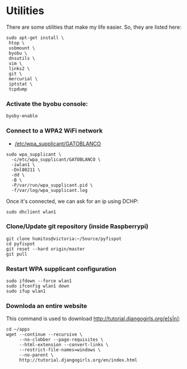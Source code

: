 # Utilities

There are some utilities that make my life easier. So, they are listed
here:

```
sudo apt-get install \
 htop \
 usbmount \
 byobu \
 dnsutils \
 vim \
 links2 \
 git \
 mercurial \
 iptstat \
 tcpdump
```

### Activate the byobu console:

```
byoby-enable
```

### Connect to a WPA2 WiFi network

* [/etc/wpa_supplicant/GATOBLANCO](https://github.com/humitos/pyfispot/blob/master/raspberrypi/etc/wpa_supplicant/GATOBLANCO)

```
sudo wpa_supplicant \
  -c/etc/wpa_supplicant/GATOBLANCO \
  -iwlan1 \
  -Dnl80211 \
  -dd \
  -B \
  -P/var/run/wpa_supplicant.pid \
  -f/var/log/wpa_supplicant.log
```

Once it's connected, we can ask for an ip using DCHP:

```
sudo dhclient wlan1
```

### Clone/Update git repository (inside Raspberrypi)

```
git clone humitos@victoria:~/Source/pyfispot
cd pyfispot
git reset --hard origin/master
git pull
```


### Restart WPA supplicant configuration

```
sudo ifdown --force wlan1
sudo ifconfig wlan1 down
sudo ifup wlan1
```

### Downloda an entire website

This command is used to download http://tutorial.djangogirls.org/e[s|n]:

```
cd ~/apps
wget --continue --recursive \
     --no-clobber --page-requisites \
	 --html-extension --convert-links \
	 --restrict-file-names=windows \
	 --no-parent \
	 http://tutorial.djangogirls.org/en/index.html
```
